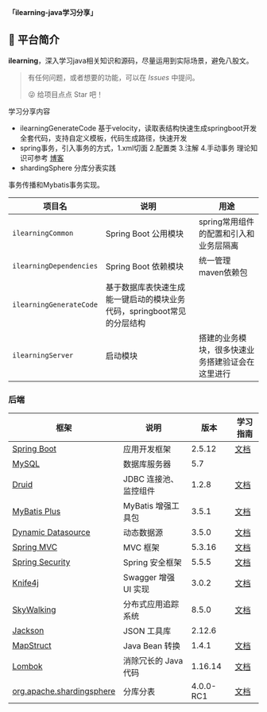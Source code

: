 **「ilearning-java学习分享」**

## 🐯 平台简介

**ilearning**，深入学习java相关知识和源码，尽量运用到实际场景，避免八股文。

> 有任何问题，或者想要的功能，可以在 _Issues_ 中提问。
>
> 😜 给项目点点 Star 吧！

学习分享内容
* ilearningGenerateCode 基于velocity，读取表结构快速生成springboot开发全套代码，支持自定义模板，代码生成路径，快速开发
* spring事务，引入事务的方式，1.xml切面 2.配置类 3.注解 4.手动事务 理论知识可参考 [博客](https://blog.csdn.net/qq_17236715/article/details/125591467?spm=1001.2014.3001.5501)
* shardingSphere 分库分表实践


事务传播和Mybatis事务实现。


| 项目名                | 说明                     | 用途                                                                                                                                 |
|--------------------|------------------------|-------------------------------------------------------------------------------------------------------------------------------------|
| `ilearningCommon`    | Spring Boot 公用模块        | spring常用组件的配置和引入和业务层隔离     |
| `ilearningDependencies`  | Spring Boot 依赖模块       | 统一管理maven依赖包  |
| `ilearningGenerateCode` | 基于数据库表快速生成能一键启动的模块业务代码，springboot常见的分层结构 |
| `ilearningServer` | 启动模块 | 搭建的业务模块，很多快速业务搭建验证会在这里进行 | 


### 后端

| 框架                                                                                          | 说明               | 版本       | 学习指南                                                           |
|---------------------------------------------------------------------------------------------|------------------|----------|----------------------------------------------------------------|
| [Spring Boot](https://spring.io/projects/spring-boot)                                       | 应用开发框架           | 2.5.12   | [文档](https://github.com/YunaiV/SpringBoot-Labs)                |
| [MySQL](https://www.mysql.com/cn/)                                                          | 数据库服务器           | 5.7      |                                                                |
| [Druid](https://github.com/alibaba/druid)                                                   | JDBC 连接池、监控组件    | 1.2.8    | [文档](http://www.iocoder.cn/Spring-Boot/datasource-pool/?yudao) |
| [MyBatis Plus](https://mp.baomidou.com/)                                                    | MyBatis 增强工具包    | 3.5.1    | [文档](http://www.iocoder.cn/Spring-Boot/MyBatis/?yudao)         |
| [Dynamic Datasource](https://dynamic-datasource.com/)                                       | 动态数据源            | 3.5.0    | [文档](http://www.iocoder.cn/Spring-Boot/datasource-pool/?yudao) |
| [Spring MVC](https://github.com/spring-projects/spring-framework/tree/master/spring-webmvc) | MVC 框架           | 5.3.16   | [文档](http://www.iocoder.cn/SpringMVC/MVC/?yudao)               |
| [Spring Security](https://github.com/spring-projects/spring-security)                       | Spring 安全框架      | 5.5.5    | [文档](http://www.iocoder.cn/Spring-Boot/Spring-Security/?yudao) |
| [Knife4j](https://gitee.com/xiaoym/knife4j)                                                 | Swagger 增强 UI 实现 | 3.0.2    | [文档](http://www.iocoder.cn/Spring-Boot/Swagger/?yudao)         |
| [SkyWalking](https://skywalking.apache.org/)                                                | 分布式应用追踪系统        | 8.5.0    | [文档](http://www.iocoder.cn/Spring-Boot/SkyWalking/?yudao)      |
| [Jackson](https://github.com/FasterXML/jackson)                                             | JSON 工具库         | 2.12.6   |                                                                |
| [MapStruct](https://mapstruct.org/)                                                         | Java Bean 转换     | 1.4.1    | [文档](http://www.iocoder.cn/Spring-Boot/MapStruct/?yudao)       |
| [Lombok](https://projectlombok.org/)                                                        | 消除冗长的 Java 代码    | 1.16.14  | [文档](http://www.iocoder.cn/Spring-Boot/Lombok/?yudao)          |
| [org.apache.shardingsphere](https://github.com/apache/shardingsphere)                       | 分库分表    | 4.0.0-RC1  | [文档](https://github.com/apache/shardingsphere)          |
